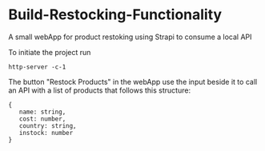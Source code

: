 # Build-Restocking-Functionality
 A small webApp for product restoking using Strapi to consume a local API

 To initiate the project run
 ```
 http-server -c-1
```
 The button "Restock Products" in the webApp use the input beside it to call an API with a list of products that follows this structure:

 ```
{
    name: string,
    cost: number,
    country: string,
    instock: number
}
 ```
